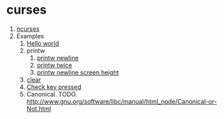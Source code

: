 # curses

1.  [ncurses](ncurses.md)
1.  Examples
    1.  [Hello world](hello.c)
    1.  printw
        1. [printw newline](printw_newline.c)
        1. [printw twice](printw_twice.c)
        1. [printw newline screen height](printw_newline_screen_height.c)
    1.  [clear](clear.c)
    1.  [Check key pressed](check_key_pressed.c)
    1.  Canonical. TODO. <http://www.gnu.org/software/libc/manual/html_node/Canonical-or-Not.html>
